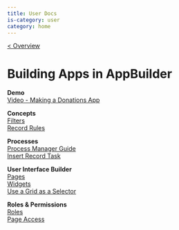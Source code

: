 ```yaml
---
title: User Docs
is-category: user
category: home
---
```


[< Overview](../README.md)

# Building Apps in AppBuilder

**Demo**\
[Video - Making a Donations App](https://drive.google.com/file/d/1XsPauIOWJl6_vxaAJATo7l3e-TJIMdhO/view?usp=sharing)

**Concepts**\
[Filters](concepts/filters/Filters.md)\
[Record Rules](concepts/recordRules/RecordRules.md)

**Processes**\
[Process Manager Guide](processes/pmGuide/ProcessManager.md)\
[Insert Record Task](processes/insertRecordTask/InsertRecordTask.md)

**User Interface Builder**\
[Pages](uiBuilder/pages/Pages.md)\
[Widgets](uiBuilder/widgets/Widgets.md)\
[Use a Grid as a Selector](uiBuilder/gridSelector/GridSelector.md)

**Roles & Permissions**\
[Roles](permissions/roles/Roles.md)\
[Page Access](permissions/pageAccess/PageAccess.md)
